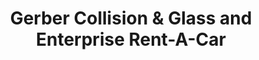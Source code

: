 ---
title: "Gerber Collision & Glass and Enterprise Rent-A-Car"
url: /wilmington/gerber-collision-and-glass-and-enterprise-rent-a-car/
shop: car repair
---